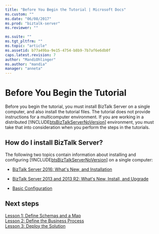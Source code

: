 ```yaml
---
title: "Before You Begin the Tutorial | Microsoft Docs"
ms.custom: ""
ms.date: "06/08/2017"
ms.prod: "biztalk-server"
ms.reviewer: ""

ms.suite: ""
ms.tgt_pltfrm: ""
ms.topic: "article"
ms.assetid: b77a49ba-9e15-4754-b8b9-7b7af6e6db0f
caps.latest.revision: 7
author: "MandiOhlinger"
ms.author: "mandia"
manager: "anneta"
---
```

# Before You Begin the Tutorial
Before you begin the tutorial, you must install BizTalk Server on a single computer, and also install the tutorial files. The tutorial does not provide instructions for a multicomputer environment. If you are working in a distributed [!INCLUDE[btsBizTalkServerNoVersion](../includes/btsbiztalkservernoversion-md.md)] environment, you must take that into consideration when you perform the steps in the tutorials.  
  
## How do I install BizTalk Server?  
 The following two topics contain information about installing and configuring [!INCLUDE[btsBizTalkServerNoVersion](../includes/btsbiztalkservernoversion-md.md)] on a single computer:  
  
-   [BizTalk Server 2016: What's New, and Installation](../install-and-config-guides/biztalk-server-2016-what-s-new-and-installation.md)

- [BizTalk Server 2013 and 2013 R2: What's New, Install, and Upgrade](../install-and-config-guides/biztalk-server-2013-and-2013-r2-what-s-new-install-and-upgrade.md)
  
-   [Basic Configuration](https://msdn.microsoft.com/library/abdf3eb5-9779-47ff-bc97-2209eb4b12f5)  
  

## Next steps 
 [Lesson 1: Define Schemas and a Map](../core/lesson-1-define-schemas-and-a-map.md)   
 [Lesson 2: Define the Business Process](../core/lesson-2-define-the-business-process.md)   
 [Lesson 3: Deploy the Solution](../core/lesson-3-deploy-the-solution.md)